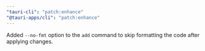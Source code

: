 ```yaml
---
"tauri-cli": "patch:enhance"
"@tauri-apps/cli": "patch:enhance"
---
```


Added `--no-fmt` option to the `add` command to skip formatting the code after applying changes.
